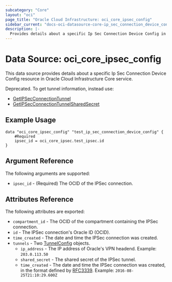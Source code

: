 ```yaml
---
subcategory: "Core"
layout: "oci"
page_title: "Oracle Cloud Infrastructure: oci_core_ipsec_config"
sidebar_current: "docs-oci-datasource-core-ip_sec_connection_device_config"
description: |-
  Provides details about a specific Ip Sec Connection Device Config in Oracle Cloud Infrastructure Core service
---
```


# Data Source: oci_core_ipsec_config
This data source provides details about a specific Ip Sec Connection Device Config resource in Oracle Cloud Infrastructure Core service.

Deprecated. To get tunnel information, instead use:

* [GetIPSecConnectionTunnel](https://docs.cloud.oracle.com/iaas/api/#/en/iaas/latest/IPSecConnectionTunnel/GetIPSecConnectionTunnel)
* [GetIPSecConnectionTunnelSharedSecret](https://docs.cloud.oracle.com/iaas/api/#/en/iaas/latest/IPSecConnectionTunnelSharedSecret/GetIPSecConnectionTunnelSharedSecret)


## Example Usage

```hcl
data "oci_core_ipsec_config" "test_ip_sec_connection_device_config" {
	#Required
	ipsec_id = oci_core_ipsec.test_ipsec.id
}
```

## Argument Reference

The following arguments are supported:

* `ipsec_id` - (Required) The OCID of the IPSec connection.


## Attributes Reference

The following attributes are exported:

* `compartment_id` - The OCID of the compartment containing the IPSec connection.
* `id` - The IPSec connection's Oracle ID (OCID).
* `time_created` - The date and time the IPSec connection was created.
* `tunnels` - Two [TunnelConfig](https://docs.cloud.oracle.com/iaas/api/#/en/iaas/latest/TunnelConfig/) objects.
	* `ip_address` - The IP address of Oracle's VPN headend.  Example: `203.0.113.50 ` 
	* `shared_secret` - The shared secret of the IPSec tunnel. 
	* `time_created` - The date and time the IPSec connection was created, in the format defined by [RFC3339](https://tools.ietf.org/html/rfc3339).  Example: `2016-08-25T21:10:29.600Z` 

